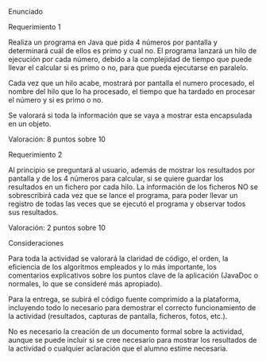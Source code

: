 Enunciado 

Requerimiento 1

Realiza un programa en Java que pida 4 números por pantalla y determinará cuál de ellos es primo y cual no. El programa lanzará un hilo de ejecución por cada número, debido a la complejidad de tiempo que puede llevar el calcular si es primo o no, para que pueda ejecutarse en paralelo.

Cada vez que un hilo acabe, mostrará por pantalla el numero procesado, el nombre del hilo que lo ha procesado, el tiempo que ha tardado en procesar el número y si es primo o no.

Se valorará si toda la información que se vaya a mostrar esta encapsulada en un objeto.

Valoración: 8 puntos sobre 10

Requerimiento 2

Al principio se preguntará al usuario, además de mostrar los resultados por pantalla y de los 4 números para calcular, si se quiere guardar los resultados en un fichero por cada hilo. La información de los ficheros NO se sobrescribirá cada vez que se lance el programa, para poder llevar un registro de todas las veces que se ejecutó el programa y observar todos sus resultados.

Valoración: 2 puntos sobre 10

Consideraciones

Para toda la actividad se valorará la claridad de código, el orden, la eficiencia de los algoritmos empleados y lo más importante, los comentarios explicativos sobre los puntos clave de la aplicación (JavaDoc o normales, lo que se consideré más apropiado).

Para la entrega, se subirá el código fuente comprimido a la plataforma, incluyendo todo lo necesario para demostrar el correcto funcionamiento de la actividad (resultados, capturas de pantalla, ficheros, fotos, etc.).

No es necesario la creación de un documento formal sobre la actividad, aunque se puede incluir si se cree necesario para mostrar los resultados de la actividad o cualquier aclaración que el alumno estime necesaria.
